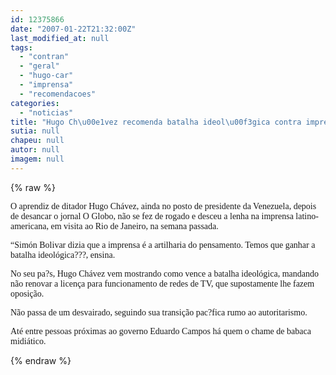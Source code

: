 ```yaml
---
id: 12375866
date: "2007-01-22T21:32:00Z"
last_modified_at: null
tags:
  - "contran"
  - "geral"
  - "hugo-car"
  - "imprensa"
  - "recomendacoes"
categories:
  - "noticias"
title: "Hugo Ch\u00e1vez recomenda batalha ideol\u00f3gica contra imprensa em geral"
sutia: null
chapeu: null
autor: null
imagem: null
---
```

{% raw %}
<p><P><FONT face=Verdana>O aprendiz de ditador Hugo Chávez, ainda no posto de presidente da Venezuela, depois de desancar o jornal O Globo, não se fez de rogado e desceu a lenha na imprensa latino-americana, em visita ao Rio de Janeiro, na semana passada.</FONT></P></p>
<p><P><FONT face=Verdana>“Simón Bolivar dizia que a imprensa é a artilharia do pensamento. Temos que ganhar a batalha ideológica???, ensina.</FONT></P></p>
<p><P><FONT face=Verdana>No seu pa?s, Hugo Chávez vem mostrando como vence a batalha ideológica, mandando não renovar a licença para funcionamento de redes de TV, que supostamente lhe fazem oposição.</FONT></P></p>
<p><P><FONT face=Verdana>Não passa de um desvairado, seguindo sua transição pac?fica rumo ao autoritarismo.</FONT></P></p>
<p><P><FONT face=Verdana>Até entre pessoas próximas ao governo Eduardo Campos há quem o chame de babaca midiático.</FONT></P> </p>
{% endraw %}